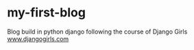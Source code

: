 # my-first-blog
Blog build in python django following the course of Django Girls
www.djangogirls.com
